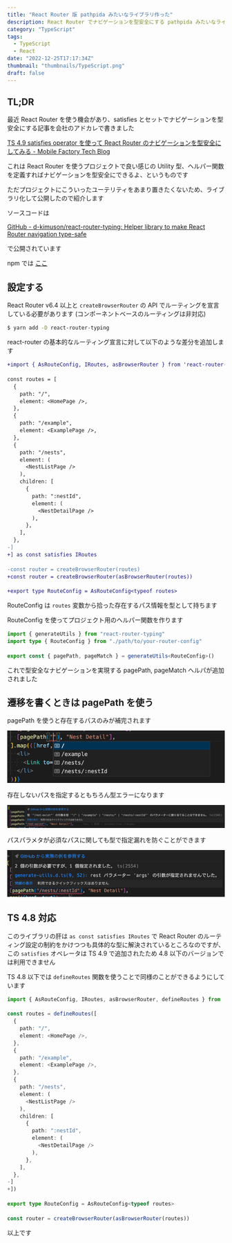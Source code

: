 ```yaml
---
title: "React Router 版 pathpida みたいなライブラリ作った"
description: React Router でナビゲーションを型安全にする pathpida みたいなライブラリを作った。
category: "TypeScript"
tags:
  - TypeScript
  - React
date: "2022-12-25T17:17:34Z"
thumbnail: "thumbnails/TypeScript.png"
draft: false
---
```


## TL;DR

最近 React Router を使う機会があり、satisfies とセットでナビゲーションを型安全にする記事を会社のアドカレで書きました

[TS 4.9 satisfies operator を使って React Router のナビゲーションを型安全にしてみる - Mobile Factory Tech Blog](https://tech.mobilefactory.jp/entry/2022/12/01/000000)

これは React Router を使うプロジェクトで良い感じの Utility 型、ヘルパー関数を定義すればナビゲーションを型安全にできるよ、というものです

ただプロジェクトにこういったユーテリティをあまり置きたくないため、ライブラリ化して公開したので紹介します

ソースコードは

[GitHub - d-kimuson/react-router-typing: Helper library to make React Router navigation type-safe](https://github.com/d-kimuson/react-router-typing)

で公開されています

npm では [ここ](https://www.npmjs.com/package/react-router-typing)

## 設定する

React Router v6.4 以上と `createBrowserRouter` の API でルーティングを宣言している必要があります (コンポーネントベースのルーティングは非対応)

```bash
$ yarn add -D react-router-typing
```

react-router の基本的なルーティング宣言に対して以下のような差分を追加します

```diff
+import { AsRouteConfig, IRoutes, asBrowserRouter } from 'react-router-typing'

const routes = [
  {
    path: "/",
    element: <HomePage />,
  },
  {
    path: "/example",
    element: <ExamplePage />,
  },
  {
    path: "/nests",
    element: (
      <NestListPage />
    ),
    children: [
      {
        path: ":nestId",
        element: (
          <NestDetailPage />
        ),
      },
    ],
  },
-]
+] as const satisfies IRoutes

-const router = createBrowserRouter(routes)
+const router = createBrowserRouter(asBrowserRouter(routes))

+export type RouteConfig = AsRouteConfig<typeof routes>
```

RouteConfig は `routes` 変数から拾った存在するパス情報を型として持ちます

RouteConfig を使ってプロジェクト用のヘルパー関数を作ります

```ts
import { generateUtils } from "react-router-typing"
import type { RouteConfig } from "./path/to/your-router-config"

export const { pagePath, pageMatch } = generateUtils<RouteConfig>()
```

これで型安全なナビゲーションを実現する pagePath, pageMatch ヘルパが追加されました

## 遷移を書くときは pagePath を使う

pagePath を使うと存在するパスのみが補完されます

![](./img1.png)

存在しないパスを指定するともちろん型エラーになります

![](./img2.png)

パスパラメタが必須なパスに関しても型で指定漏れを防ぐことができます

![](./img3.png)

## TS 4.8 対応

このライブラリの肝は `as const satisfies IRoutes` で React Router のルーティング設定の制約をかけつつも具体的な型に解決されているところなのですが、この `satisfies` オペレータは TS 4.9 で追加されたため 4.8 以下のバージョンでは利用できません

TS 4.8 以下では `defineRoutes` 関数を使うことで同様のことができるようにしています

```ts
import { AsRouteConfig, IRoutes, asBrowserRouter, defineRoutes } from 'react-router-typing'

const routes = defineRoutes([
  {
    path: "/",
    element: <HomePage />,
  },
  {
    path: "/example",
    element: <ExamplePage />,
  },
  {
    path: "/nests",
    element: (
      <NestListPage />
    ),
    children: [
      {
        path: ":nestId",
        element: (
          <NestDetailPage />
        ),
      },
    ],
  },
-]
+])

export type RouteConfig = AsRouteConfig<typeof routes>

const router = createBrowserRouter(asBrowserRouter(routes))
```

以上です
